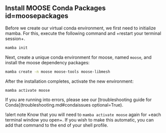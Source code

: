## Install MOOSE Conda Packages id=moosepackages

Before we create our virtual conda environment, we first need to initialize mamba.
For this, execute the following command and +restart your terminal session+.

```bash
mamba init
```

Next, create a unique conda environment for moose, named `moose`, and install the moose dependency
packages:

```bash
mamba create -n moose moose-tools moose-libmesh
```

After the installation completes, activate the new environment:

```bash
mamba activate moose
```

If you are running into errors, please see our [troubleshooting guide for Conda](troubleshooting.md#condaissues optional=True).

!alert note
Know that you will need to `mamba activate moose` again for +each terminal window you open+. If you wish to make this automatic, you can add that command to the end of your shell profile.
